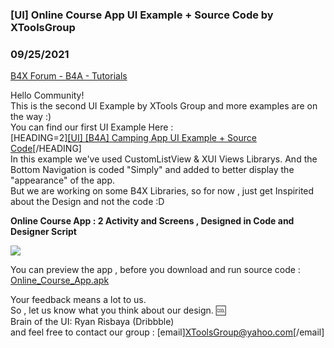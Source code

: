 ### [UI]  Online Course App UI Example + Source Code by XToolsGroup
### 09/25/2021
[B4X Forum - B4A - Tutorials](https://www.b4x.com/android/forum/threads/134586/)

Hello Community!  
This is the second UI Example by XTools Group and more examples are on the way :)  
You can find our first UI Example Here :   
[HEADING=2][[UI] [B4A] Camping App UI Example + Source Code](https://www.b4x.com/android/forum/threads/ui-b4a-camping-app-ui-example-source-code.133449/)[/HEADING]  
In this example we've used CustomListView & XUI Views Librarys. And the Bottom Navigation is coded "Simply" and added to better display the "appearance" of the app.  
But we are working on some B4X Libraries, so for now , just get Inspirited about the Design and not the code :D   
  
  
**Online Course App : 2 Activity and Screens , Designed in Code and Designer Script**  
  
![](https://www.b4x.com/android/forum/attachments/119572)  
  
You can preview the app , before you download and run source code : [Online\_Course\_App.apk](https://www.dropbox.com/s/5buo6ro6l0qjxaj/Online_Course_App.apk?dl=0)  
  
  
Your feedback means a lot to us.  
So , let us know what you think about our design. :cool:  
Brain of the UI: Ryan Risbaya (Dribbble)  
and feel free to contact our group : [email]XToolsGroup@yahoo.com[/email]